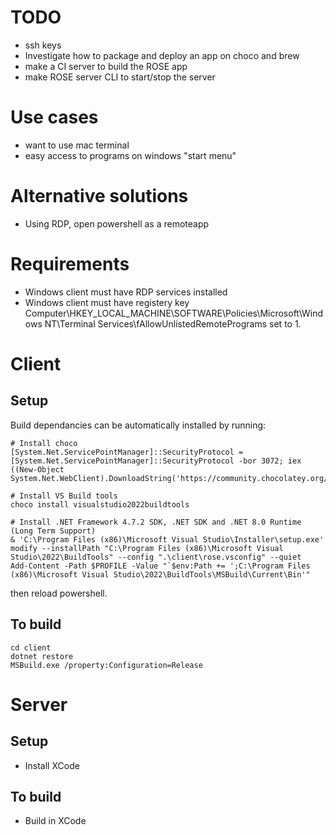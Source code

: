 # TODO
- ssh keys
- Investigate how to package and deploy an app on choco and brew
- make a CI server to build the ROSE app
- make ROSE server CLI to start/stop the server


# Use cases
- want to use mac terminal
- easy access to programs on windows "start menu"

# Alternative solutions
- Using RDP, open powershell as a remoteapp

# Requirements
- Windows client must have RDP services installed
- Windows client must have registery key Computer\HKEY_LOCAL_MACHINE\SOFTWARE\Policies\Microsoft\Windows NT\Terminal Services\fAllowUnlistedRemotePrograms set to 1.

# Client
## Setup
Build dependancies can be automatically installed by running:
```
# Install choco
[System.Net.ServicePointManager]::SecurityProtocol = [System.Net.ServicePointManager]::SecurityProtocol -bor 3072; iex ((New-Object System.Net.WebClient).DownloadString('https://community.chocolatey.org/install.ps1'))

# Install VS Build tools
choco install visualstudio2022buildtools

# Install .NET Framework 4.7.2 SDK, .NET SDK and .NET 8.0 Runtime (Long Term Support)
& 'C:\Program Files (x86)\Microsoft Visual Studio\Installer\setup.exe' modify --installPath "C:\Program Files (x86)\Microsoft Visual Studio\2022\BuildTools" --config ".\client\rose.vsconfig" --quiet
Add-Content -Path $PROFILE -Value "`$env:Path += ';C:\Program Files (x86)\Microsoft Visual Studio\2022\BuildTools\MSBuild\Current\Bin'"
```
then reload powershell.

## To build
```
cd client
dotnet restore
MSBuild.exe /property:Configuration=Release
```

# Server

## Setup
- Install XCode

## To build
- Build in XCode